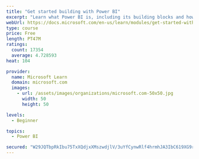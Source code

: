```yaml
---
title: "Get started building with Power BI"
excerpt: "Learn what Power BI is, including its building blocks and how they work together."
webUrl: https://docs.microsoft.com/en-us/learn/modules/get-started-with-power-bi/
type: course
price: Free
length: PT47M
ratings:
  count: 17354
  average: 4.728593
heat: 104

provider:
  name: Microsoft Learn
  domain: microsoft.com
  images:
    - url: /assets/images/organizations/microsoft.com-50x50.jpg
      width: 50
      height: 50

levels:
  - Beginner

topics:
  - Power BI

secured: "W29JQTbpRkIbu75TxXQdjxXMszwdjlV/3uYfCynwRlf4hrmhJA3IbC619XG9rvYXJn8OM9gYp9DRjld1uaPHCYGodeoQuYOrq106+/OqDvw0sj6tfiYr+4r2OziZ9MEK49f7NNtvbwyYKe5aPAjhAgLM3kW6ZE2vcJrR/QUiJRihRsreubTY/2h3ELU0OnuaIsybtePL8t95b/cwTBr+P8UZ3nEyynSMi4Cxp3UXMrmYZuvXh8joM/a/0/ri1TZLQK1HqGYNCgVRLRYBFiuPgI1vMKruWS/A4EzNFdlTh3r33BoN9t6DtWsGLHwhgCVhtfuBiseVNpxG24OGwWmKvm2aAJ5XJnO03uTg4HvTpHFcdaZzhxAX6Lx0R4IWwhcIQ8VHGccJD2F2Q9C6SaXKwyPu5PaFLf/dHtpJOM5y8bfavdTD6OulQ6YdAmx7fBh5;8RabhgC95duR9KD2iONEPw=="
---
```


